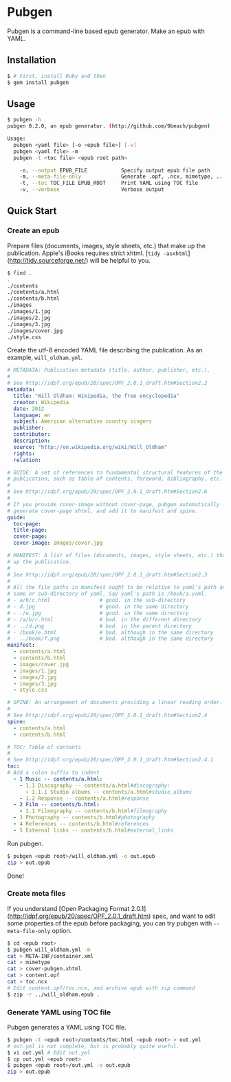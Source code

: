 # Pubgen

Pubgen is a command-line based epub generator. Make an epub with YAML.

## Installation

```bash
$ # First, install Ruby and then
$ gem install pubgen
```

## Usage

```bash
$ pubgen -h
pubgen 0.2.0, an epub generator. (http://github.com/9beach/pubgen)

Usage:
  pubgen <yaml file> [-o <epub file>] [-v]
  pubgen <yaml file> -m
  pubgen -t <toc file> <epub root path>

    -o, --output EPUB_FILE           Specify output epub file path
    -m, --meta-file-only             Generate .opf, .ncx, mimetype, ...
    -t, --toc TOC_FILE EPUB_ROOT     Print YAML using TOC file
    -v, --verbose                    Verbose output
```

## Quick Start

### Create an epub
 
Prepare files (documents, images, style sheets, etc.) that make up the 
publication. Apple's iBooks requires strict xhtml. [`tidy -asxhtml`] 
(http://tidy.sourceforge.net/) will be helpful to you.

```bash
$ find .
.
./contents
./contents/a.html
./contents/b.html
./images
./images/1.jpg
./images/2.jpg
./images/3.jpg
./images/cover.jpg
./style.css
```

Create the utf-8 encoded YAML file describing the publication. As an example, 
`will_oldham.yml`.

```yaml
# METADATA: Publication metadata (title, author, publisher, etc.).
#
# See http://idpf.org/epub/20/spec/OPF_2.0.1_draft.htm#Section2.2
metadata:
  title: "Will Oldham: Wikipedia, the free encyclopedia"
  creator: Wikipedia
  date: 2012
  language: en
  subject: American alternative country singers
  publisher:
  contributor:
  description:
  source: "http://en.wikipedia.org/wiki/Will_Oldham"
  rights:
  relation:

# GUIDE: A set of references to fundamental structural features of the 
# publication, such as table of contents, foreword, bibliography, etc.
#
# See http://idpf.org/epub/20/spec/OPF_2.0.1_draft.htm#Section2.6
#
# If you provide cover-image without cover-page, pubgen automatically 
# generate cover-page xhtml, and add it to manifest and spine.
guide:
  toc-page:
  title-page: 
  cover-page:
  cover-image: images/cover.jpg

# MANIFEST: A list of files (documents, images, style sheets, etc.) that make 
# up the publication.
#
# See http://idpf.org/epub/20/spec/OPF_2.0.1_draft.htm#Section2.3
#
# All the file paths in manifest ought to be relative to yaml's path and in the
# same or sub-directory of yaml. Say yaml's path is /book/a.yaml.
# - a/b/c.html                # good. in the sub-directory
# - d.jpg                     # good. in the same directory
# - ./e.jpg                   # good. in the same directory
# - /a/b/c.html               # bad. in the different directory
# - ../d.png                  # bad. in the parent directory
# - /book/e.html              # bad. although in the same directory
# - ../book/f.png             # bad. although in the same directory
manifest:
  - contents/a.html
  - contents/b.html
  - images/cover.jpg
  - images/1.jpg
  - images/2.jpg
  - images/3.jpg
  - style.css

# SPINE: An arrangement of documents providing a linear reading order.
#
# See http://idpf.org/epub/20/spec/OPF_2.0.1_draft.htm#Section2.4
spine:
  - contents/a.html
  - contents/b.html

# TOC: Table of contents
#
# See http://idpf.org/epub/20/spec/OPF_2.0.1_draft.htm#Section2.4.1
toc:
# Add a colon suffix to indent
  - 1 Music -- contents/a.html:
    - 1.1 Discography -- contents/a.html#discography: 
      - 1.1.1 Studio albums -- contents/a.html#studio_albums
    - 1.2 Response -- contents/a.html#response
  - 2 Film -- contents/b.html:
    - 2.1 Filmography -- contents/b.html#filmography
  - 3 Photography -- contents/b.html#photography
  - 4 References -- contents/b.html#references
  - 5 External links -- contents/b.html#external_links
```

Run pubgen.

```bash
$ pubgen <epub root>/will_oldham.yml -o out.epub
zip > out.epub
```

Done!

### Create meta files

If you understand [Open Packaging Format 2.0.1] 
(http://idpf.org/epub/20/spec/OPF_2.0.1_draft.htm) spec, and want to edit some 
properties of the epub before packaging, you can try pubgen with 
`--meta-file-only` option.

```bash
$ cd <epub root>
$ pubgen will_oldham.yml -m
cat > META-INF/container.xml
cat > mimetype
cat > cover-pubgen.xhtml
cat > content.opf
cat > toc.ncx
# Edit content.opf/toc.ncx, and archive epub with zip command
$ zip -r ../will_oldham.epub .
```

### Generate YAML using TOC file

Pubgen generates a YAML using TOC file.

```bash
$ pubgen -t <epub root>/contents/toc.html <epub root> > out.yml
# out.yml is not complete, but is probably quite useful.
$ vi out.yml # Edit out.yml
$ cp out.yml <epub root>
$ pubgen <epub root>/out.yml -o out.epub
zip > out.epub
```
